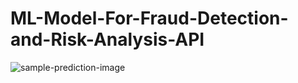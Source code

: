 # ML-Model-For-Fraud-Detection-and-Risk-Analysis-API


![sample-prediction-image](https://github.com/user-attachments/assets/f9c91676-3d49-45f3-990c-2f286ce076bd)
